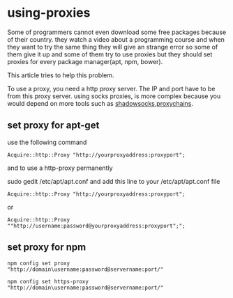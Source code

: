 # using-proxies

Some of programmers cannot even download some free packages because of their country.
they watch a video about a programming course and 
when they want to try the same thing they will give an strange error
so some of them give it up and some of them try to use proxies 
but they should set proxies for every package manager(apt, npm, bower).

This article tries to help this problem.

To use a proxy, you need a http proxy server. 
The IP and port have to be from this proxy server.
using socks proxies, is more complex because you would depend on more tools such as [shadowsocks](https://shadowsocks.org),[proxychains](https://github.com/rofl0r/proxychains-ng).

## set proxy for apt-get
use the following command

`Acquire::http::Proxy "http://yourproxyaddress:proxyport";`

and to use a http-proxy permanently

sudo gedit /etc/apt/apt.conf
and add this line to your /etc/apt/apt.conf file

`Acquire::http::Proxy "http://yourproxyaddress:proxyport";`

or

`Acquire::http::Proxy ""http://username:password@yourproxyaddress:proxyport";";`

## set proxy for npm 
`npm config set proxy "http://domain\username:password@servername:port/"`

`npm config set https-proxy "http://domain\username:password@servername:port/"`